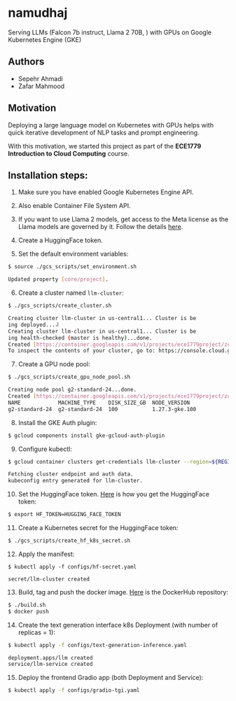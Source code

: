 # namudhaj
Serving LLMs (Falcon 7b instruct, Llama 2 70B, ) with GPUs on Google Kubernetes Engine (GKE)

## Authors
*   Sepehr Ahmadi
*   Zafar Mahmood

## Motivation
Deploying a large language model on Kubernetes with GPUs helps with quick iterative development of NLP tasks and prompt engineering.

With this motivation, we started this project as part of the **ECE1779 Introduction to Cloud Computing** course.


## Installation steps:

1.  Make sure you have enabled Google Kubernetes Engine API.

2. Also enable Container File System API.

3.  If you want to use Llama 2 models, get access to the Meta license as the Llama models are governed by it. Follow the details [here](https://huggingface.co/meta-llama/Llama-2-7b-hf).

4.  Create a HuggingFace token.

5. Set the default environment variables:
```bash
$ source ./gcs_scripts/set_environment.sh

Updated property [core/project].
```

6. Create a cluster named ``llm-cluster``: 
```bash
$ ./gcs_scripts/create_cluster.sh

Creating cluster llm-cluster in us-central1... Cluster is be
ing deployed...⠼
Creating cluster llm-cluster in us-central1... Cluster is be
ing health-checked (master is healthy)...done.
Created [https://container.googleapis.com/v1/projects/ece1779project/zones/us-central1/clusters/llm-cluster].
To inspect the contents of your cluster, go to: https://console.cloud.google.com/kubernetes/workload_/gcloud/us-central1/llm-cluster?project=ece1779project
```

7.  Create a GPU node pool:
```bash
$ ./gcs_scripts/create_gpu_node_pool.sh

Creating node pool g2-standard-24...done.
Created [https://container.googleapis.com/v1/projects/ece1779project/zones/us-central1/clusters/llm-cluster/nodePools/g2-standard-24].
NAME            MACHINE_TYPE    DISK_SIZE_GB  NODE_VERSION
g2-standard-24  g2-standard-24  100           1.27.3-gke.100
```

8.  Install the GKE Auth plugin:
```bash
$ gcloud components install gke-gcloud-auth-plugin
```

9.  Configure kubectl:
```bash
$ gcloud container clusters get-credentials llm-cluster --region=${REGION}

Fetching cluster endpoint and auth data.
kubeconfig entry generated for llm-cluster.
```

10. Set the HuggingFace token. [Here](https://huggingface.co/settings/tokens) is how you get the HuggingFace token:
```bash
$ export HF_TOKEN=HUGGING_FACE_TOKEN
```

11. Create a Kubernetes secret for the HuggingFace token:
```bash
$ ./gcs_scripts/create_hf_k8s_secret.sh
```

12. Apply the manifest:
```
$ kubectl apply -f configs/hf-secret.yaml

secret/llm-cluster created
```

13. Build, tag and push the docker image. [Here](https://hub.docker.com/repository/docker/zaffnet/namudhaj/general) is the DockerHub repository:
```bash
$ ./build.sh
$ docker push 
```

14. Create the text generation interface k8s Deployment (with number of replicas = 1):
```bash
$ kubectl apply -f configs/text-generation-inference.yaml

deployment.apps/llm created
service/llm-service created
```

15. Deploy the frontend Gradio app (both Deployment and Service):
```bash
$ kubectl apply -f configs/gradio-tgi.yaml
```
